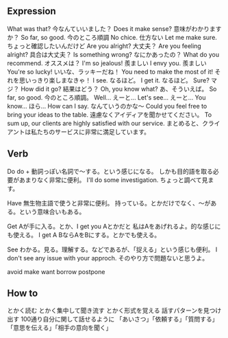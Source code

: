 ## Expression

What was that? 今なんていいました？
Does it make sense? 意味がわかりますか？
So far, so good. 今のところ順調
No chice. 仕方ない
Let me make sure. ちょっと確認したいんだけど
Are you alright? 大丈夫？
Are you feeling alright? 具合は大丈夫？
Is something wrong? なにかあったの？
What do you recommend. オススメは？
I'm so jealous! 羨ましい
I envy you. 羨ましい
You're so lucky! いいな、ラッキーだね！
You need to make the most of it! それを思いっきり楽しまなきゃ！
I see. なるほど。
I get it. なるほど。
Sure? マジ？
How did it go? 結果はどう？
Oh, you know what? あ、そういえば。
So far, so good. 今のところ順調。
Well... えーと...
Let's see... えーと...
You know... ほら...
How can I say. なんていうのかな〜
Could you feel free to bring your ideas to the table. 遠慮なくアイディアを聞かせてください。
To sum up, our clients are highly satisfied with our service. まとめると、クライアントは私たちのサービスに非常に満足しています。

## Verb

Do
do + 動詞っぽい名詞で〜する。という感じになる。
しかも目的語を取る必要があまりなく非常に便利。
I'll do some investigation. ちょっと調べて見ます。

Have
無生物主語で使うと非常に便利。
持っている。とかだけでなく、〜がある。という意味合いもある。

Get
Aが手に入る。とか、I get you Aとかだと
私はAをあげれるよ。的な感じにも使える。
I get A BならAをBにする。とかでも使える。

See
わかる。見る。理解する。などであるが、「捉える」という感じも便利。
I don't see any issue with your approch. そのやり方で問題ないと思うよ。

avoid
make
want
borrow
postpone

## How to

とかく読む
とかく集中して聞き流す
とかく形式を覚える
話すパターンを見つけ出す
100通り自分に関して話せるように
「あいさつ」「依頼する」「質問する」「意思を伝える」「相手の意向を聞く」
